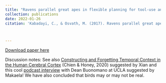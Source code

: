 ```yaml
---
title: "Ravens parallel great apes in flexible planning for tool-use and bartering."
collection: publications
date: 2022-01-26
citation: 'Kabadayi, C., & Osvath, M. (2017). Ravens parallel great apes in flexible planning for tool-use and bartering. Science, 357(6347), 202-204.'



---
```

[Download paper here](https://PBS-JHU-Journal-Club.github.io/files/Ravens.pdf)


Discussion notes: See also [Constructing and Forgetting Temporal Context in the
Human Cerebral Cortex](https://papers.ssrn.com/sol3/papers.cfm?abstract_id=3078224) (Chien & Honey, 2020) suggested by Xian and this cool [podcast interview](https://braininspired.co/podcast/18/) with Dean Buonomano at UCLA suggested by Makaela! We have also concluded that birds may or may not be real. 


